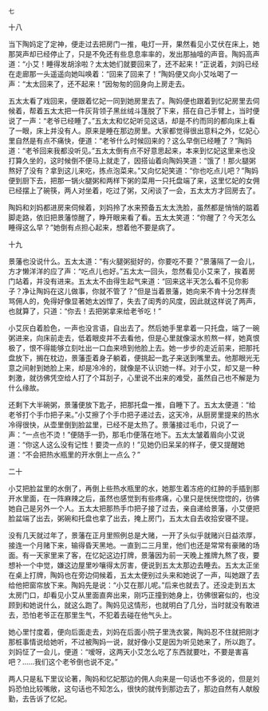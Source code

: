     七 

   十八

   当下陶妈定了定神，便走过去把房门一推，电灯一开，果然看见小艾伏在床上，她那哭声却已经停止了，只是不免还有些息息率率的，发出那抽噎的声音。陶妈高声道：“小艾！睡得发胡涂啦？太太她们就要回来了，还不起来！”正说着，刘妈已经在走廊那一头遥遥向她叫唤着：“回来了回来了！”陶妈便又向小艾吆喝了一声：“太太回来了，还不起来！”因匆匆的回身向上房走去。

   五太太看了戏回来，便跟着忆妃一同到她房里去了。陶妈便也跟着到忆妃房里去伺候着，帮着五太太把一件灰背领子黑丝绒斗篷脱了下来，搭在自己手臂上，当时便说了一声：“老爷已经睡了。”五太太和忆妃听见这话，却是不约而同的都向床上看了一眼，床上并没有人。原来是睡在那边房里。大家都觉得很出意料之外，忆妃心里自然是有点不痛快，便道：“老爷什么时候回来的？这么早倒已经睡了？”陶妈道：“老爷回来我都没听见。”五太太倒有点不好意思起来，本来到忆妃这里来也没打算久坐的，这时候倒不便马上就走了，因搭讪着向陶妈笑道：“饿了！那火腿粥熬好了没有？拿到这儿来吃，拣点泡菜来。”又向忆妃笑道：“你也吃点儿吧？”陶妈便到厨下去，把那一锅火腿粥和两样下粥的菜用一只托盘端了来，这里忆妃的女佣已经摆上了碗筷，两人对坐着，吃过了粥，又闲谈了一会，五太太方才回房去了。

   陶妈和刘妈都进房来伺候着，刘妈拎了水来预备五太太洗脸，虽然都是悄悄的踮着脚走路，依旧把景藩惊醒了，睁开眼来看了看。五太太笑道：“你醒了？今天怎么睡得这么早？”她倒有点担心起来，想着他不要是病了。

   十九

   景藩也没说什么。五太太道：“有火腿粥挺好的，你要吃不要？”景藩隔了一会儿，方才懒洋洋的应了声：“吃点儿也好。”五太太一回头，忽然看见小艾来了，挨着房门站着，并没有进来。五太太不由得生起气来道：“回来这半天怎么看不见你影子？净让陶妈在这儿做事，你就不管了？”但是当着景藩，她向来不肯十分怎样责骂佣人的，免得好像显著她太凶悍了，失去了闺秀的风度，因此就这样说了两声，也就算了，只道：“你去！去把粥拿来给老爷吃！”

   小艾灰白着脸色，一声也没言语，自出去了。然后她手里拿着一只托盘，端了一碗粥进来，向床前走去，低着眼皮并不去看他，但是心里就像滚水煎熬一样，她真恨极了，恨不得能够立刻吐出一口血来喷到他脸上去。她一步步的走近前来，把那托盘放下，搁在枕边，景藩歪着身子躺着，便挑起一匙子来送到嘴里去。他那眼光无意之间射到她脸上来，却是冷冷的，就像是不认识她一样。对于小艾，却又是一种刺激，就彷佛凭空给人打了个耳刮子，心里说不出来的难受，虽然自己也不解是为什么缘故。

   还剩下大半碗粥，景藩便放下匙子，把那托盘一推，自睡下了。五太太便道：“给老爷打个手巾把子来。”小艾擦了个手巾把子递过去，这天冷，从厨房里提来的热水冷得很快，从壶里倒到脸盆里，已经不是太热了。景藩接过毛巾，只说了一声：“一点也不烫！”便随手一扔，那毛巾便落在地下。五太太皱着眉向小艾说道：“你这人这么没有记性！要烫一点的！”见她仍旧呆呆的样子，便又提醒她道：“不会把热水瓶里的开水倒上一点么？”

   二十

   小艾把脸盆里的水倒了，再倒上些热水瓶里的水，她那生着冻疮的红肿的手插到那开水里面，在一阵麻辣之后，虽然也感觉到有些疼痛，心里只是恍恍惚惚的，彷佛她自己是另外一个人。五太太把那热手巾把子接了过去，亲自递给景藩，小艾便把脸盆端了出去，粥碗和托盘也拿了出去，掩上房门，五太太自去收拾安寝不提。

   没有几天就过年了，景藩在正月里照例总是大赌，一开了头似乎就赌兴日益浓厚，接连一个月赌下来，输得昏天黑地。一直到二三月里，他们也还是常常有豪赌的场面。有一天家里来了客，在忆妃这边打牌，景藩因为前一天晚上推牌九熬了夜，要想补一个中觉，嫌这边屋里吵嚷得太厉害，便说到五太太那边去睡去。五太太正坐在桌上打牌，陶妈也在旁边伺候着，五太太便别过头来和她说了一声，叫她跟了去给他把窗帘放下来。陶妈先是说：“小艾在那儿呢。”后来也就去了。还没走到五太太房门口，却看见小艾从里面直奔出来，刚巧正撞到她身上，彷佛很窘似的，也没顾到和她说什么，就这么跑了。陶妈见这情形，也就明白了几分，当时就没有敢进去，恐怕老爷正在那里生气，不犯着去碰在他气头上。

   她心里忖度着，便向后面走去，刘妈在后面小院子里洗衣裳，陶妈忍不住就把刚才那桩事情说给她听，不过被陶妈一说，就好像小艾是因为听见她来了，所以跑了。刘妈怔了一会儿，便道：“嗳呀，这两天小艾怎么吃了东西就要吐，不要是害喜吧？……我们这个老爷倒也说不定。”

   两人只是私下里议论著，陶妈和忆妃那边的佣人向来是一句话也不多说的，但是刘妈恐怕比较嘴敞，这句话也不知怎么，很快的就传到那边去了，那边自然有人献殷勤，去告诉了忆妃。

